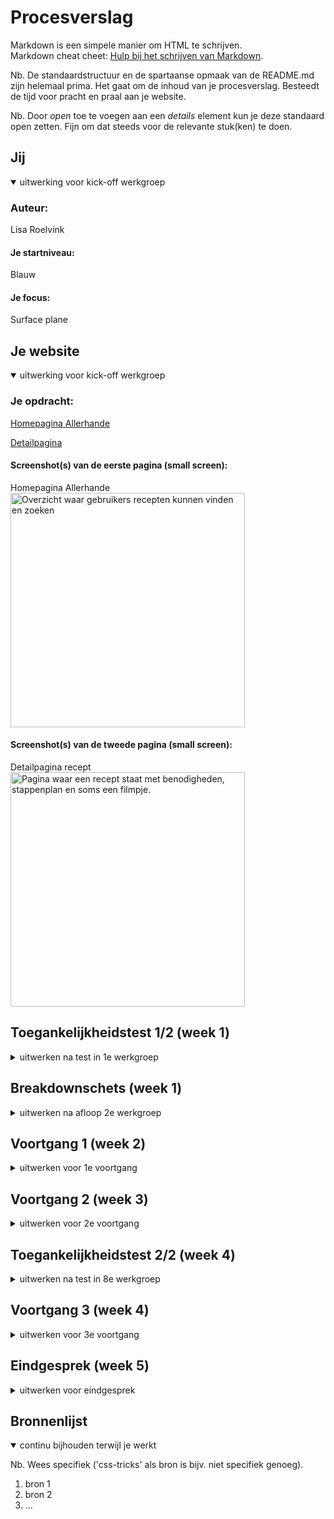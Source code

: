 # Procesverslag
Markdown is een simpele manier om HTML te schrijven.  
Markdown cheat cheet: [Hulp bij het schrijven van Markdown](https://github.com/adam-p/markdown-here/wiki/Markdown-Cheatsheet).

Nb. De standaardstructuur en de spartaanse opmaak van de README.md zijn helemaal prima. Het gaat om de inhoud van je procesverslag. Besteedt de tijd voor pracht en praal aan je website.

Nb. Door *open* toe te voegen aan een *details* element kun je deze standaard open zetten. Fijn om dat steeds voor de relevante stuk(ken) te doen.





## Jij

<details open>
  <summary>uitwerking voor kick-off werkgroep</summary>

  ### Auteur:
  Lisa Roelvink 

  #### Je startniveau:
  Blauw

  #### Je focus:
  Surface plane
 
</details>





## Je website

<details open>
  <summary>uitwerking voor kick-off werkgroep</summary>

  ### Je opdracht:
  [Homepagina Allerhande](https://www.ah.nl/allerhande)

  [Detailpagina](https://www.ah.nl/allerhande/recept/R-R1189960/paddenstoelenrisotto-met-pancetta-uit-de-oven)


  #### Screenshot(s) van de eerste pagina (small screen): 
  Homepagina Allerhande  
  <img src="readme-images/screenshot-home.png" width="375px" alt="Overzicht waar gebruikers recepten kunnen vinden en zoeken">

  #### Screenshot(s) van de tweede pagina (small screen):
  Detailpagina recept 
  <img src="readme-images/screenshot-recept.png" width="375px" alt="Pagina waar een recept staat met benodigheden, stappenplan en soms een filmpje.">
 
</details>



## Toegankelijkheidstest 1/2 (week 1)

<details>
  <summary>uitwerken na test in 1e werkgroep</summary>

  ### Bevindingen
  Lijst met je bevindingen die in de test naar voren kwamen:

  #### Screenreader
  
  ##### Headings
  Heading level screenreader. Kom er maar in herfst section bevat geen list, waardoor er niet benoemd wordt hoeveel recepten er onder “Kom er maar in herfst” vallen. Er wordt ook niet benoemd dat het recepten zijn, maar misschien spreekt dat voor zich.

  Dubbele header verwarrend. 

  Hier een omschrijving van hoe het opgelost kan worden (met indien nodig afbeeldingen)

  Recepten/articles in een list zetten?


  #### Muis en Toetsenbord 

  ##### Scrollen
  Gebruiker navigeert terug naar Google in de carousel. 

  ##### Hover
  Buttons: zwakke hover
  Links in paragraaf: 0 hover
  Articles krijgen alleen dropshadow. Misschien kleine animatie.


  Hier een omschrijving van hoe het opgelost kan worden (met indien nodig afbeeldingen)

  Sanne heeft uitgelegd in Werkgroep 2 dat je dat kunt voorkomen.

  #### Motoriek (shocks, elastiekjes)

  De website is redelijk vergevingsgezind als het neer komt op een verkeerde klik. De gebruiker navigeerd precies terug naar het punt waar de klik is gedaan op de home pagina.

  Dit wil ik graag meenemen in mijn website.

  #### Visueel (brillen, contrast, kleurenblind, dark/light). 

  ##### Darkmode
  Niet van toepassing. Twijfel of dit echt nodig is en wat bijdraagt. 

  ##### Kleuren
  Website bevat veel en goed contrast. Afbeeldingen worden wat minder smakelijk. Teksten zijn goed te lezen.

  <img src="readme-images/kleurenblind-header.png" width="375px" alt="Kleurenblind header">

  <img src="readme-images/kleurenblind-body.png" width="375px" alt="Kleurenblind body">

  <img src="readme-images/zwart-wit.png" width="375px" alt="Contrast">

  ##### Zicht
  Glaucome: cursor & hover niet te zien.
  Hemianopia: -
  Blur: cursor en hover states wel te zien, maar niet duidelijk. Tekst niet te lezen.
  Combined loss: -

  Teksten zijn met de beperkingen in zicht niet te lezen.


  Hier een omschrijving van hoe het opgelost kan worden (met indien nodig afbeeldingen)

  Wellicht grotere animaties, hovers en duidelijke kleurverandering wanneer iets wordt geselecteerd. 

</details>



## Breakdownschets (week 1)

<details>
  <summary>uitwerken na afloop 2e werkgroep</summary>

  ### de hele pagina: 
  <img src="readme-images/dummy-plaatje.jpg" width="375px" alt="breakdown van de hele pagina">

  ### dynamisch deel (bijv menu): 
  <img src="readme-images/dummy-plaatje.jpg" width="375px" alt="breakdown van een dynamisch deel">

  ### wellicht nog een dynamisch deel (bijv filter): 
  <img src="readme-images/dummy-plaatje.jpg" width="375px" alt="breakdown van nog een dynamisch deel">

</details>





## Voortgang 1 (week 2)

<details>
  <summary>uitwerken voor 1e voortgang</summary>

  ### Stand van zaken
  hier dit ging goed & dit was lastig (neem ook screenshots op van delen van je website en code)


  ### Agenda voor meeting
  samen met je groepje opstellen

  | student 1      | student 2          | student 3    | student 4        |
  | ---            | ---                | ---          | ---              |
  | dit bespreken  | en dit             | en ik dit    | en dan ik dat    |
  | en dat ook nog | dit als er tijd is | nog een punt | dit wil ik zeker |
  | ...            | ...                | ...          | ...              |


  ### Verslag van meeting
  hier na afloop snel de uitkomsten van de meeting vastleggen

  - punt 1
  - punt 2
  - nog een punt
  - ...

</details>





## Voortgang 2 (week 3)

<details>
  <summary>uitwerken voor 2e voortgang</summary>

  ### Stand van zaken
  hier dit ging goed & dit was lastig (neem ook screenshots op van delen van je website en code)


  ### Agenda voor meeting
  samen met je groepje opstellen

  | student 1      | student 2          | student 3    | student 4        |
  | ---            | ---                | ---          | ---              |
  | dit bespreken  | en dit             | en ik dit    | en dan ik dat    |
  | en dat ook nog | dit als er tijd is | nog een punt | dit wil ik zeker |
  | ...            | ...                | ...          | ...              |


  ### Verslag van meeting
  hier na afloop snel de uitkomsten van de meeting vastleggen

  - punt 1
  - punt 2
  - nog een punt
- ...

</details>





## Toegankelijkheidstest 2/2 (week 4)

<details>
  <summary>uitwerken na test in 8e werkgroep</summary>

  ### Bevindingen
  Lijst met je bevindingen die in de test naar voren kwamen (geef ook aan wat er verbeterd is):

  #### Screenreader
  Hier korte omschrijving (met indien nodig afbeeldingen)

  Hier een omschrijving van hoe het opgelost kan worden (met indien nodig afbeeldingen)


  #### Muis en Toetsenbord 
  Hier korte omschrijving (met indien nodig afbeeldingen)

  Hier een omschrijving van hoe het opgelost kan worden (met indien nodig afbeeldingen)


  #### Motoriek (shocks, elastiekjes)
  Hier korte omschrijving (met indien nodig afbeeldingen)

  Hier een omschrijving van hoe het opgelost kan worden (met indien nodig afbeeldingen)


  #### Visueel (brillen, contrast, kleurenblind, dark/light). 
  Hier korte omschrijving (met indien nodig afbeeldingen)

  Hier een omschrijving van hoe het opgelost kan worden (met indien nodig afbeeldingen)

</details>





## Voortgang 3 (week 4)

<details>
  <summary>uitwerken voor 3e voortgang</summary>

  ### Stand van zaken
  hier dit ging goed & dit was lastig (neem ook screenshots op van delen van je website en code)


  ### Agenda voor meeting
  samen met je groepje opstellen

  | student 1      | student 2          | student 3    | student 4        |
  | ---            | ---                | ---          | ---              |
  | dit bespreken  | en dit             | en ik dit    | en dan ik dat    |
  | en dat ook nog | dit als er tijd is | nog een punt | dit wil ik zeker |
  | ...            | ...                | ...          | ...              |


  ### Verslag van meeting
  hier na afloop snel de uitkomsten van de meeting vastleggen

  - punt 1
  - punt 2
  - nog een punt
  - ...

</details>





## Eindgesprek (week 5)

<details>
  <summary>uitwerken voor eindgesprek</summary>

  ### Je uitkomst - karakteristiek screenshots:
  <img src="readme-images/dummy-plaatje.jpg" width="375px" alt="uitomst opdracht 1">


  ### Dit ging goed/Heb ik geleerd: 
  Korte omschrijving met plaatjes

  <img src="readme-images/dummy-plaatje.jpg" width="375px" alt="top">


  ### Dit was lastig/Is niet gelukt:
  Korte omschrijving met plaatjes

  <img src="readme-images/dummy-plaatje.jpg" width="375px" alt="bummer">
</details>





## Bronnenlijst

<details open>
  <summary>continu bijhouden terwijl je werkt</summary>

  Nb. Wees specifiek ('css-tricks' als bron is bijv. niet specifiek genoeg).

  1. bron 1
  2. bron 2
  3. ...

</details>
